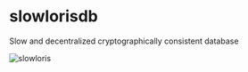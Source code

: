 # slowlorisdb

Slow and decentralized cryptographically consistent database

![slowloris](https://04019a5a-a-62cb3a1a-s-sites.googlegroups.com/site/jchristensensdigitalportfolio/slow-loris/IO-moth-eating-frozen-apple-sauce.jpg "slowloris")

